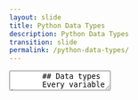 ```yaml
---
layout: slide
title: Python Data Types
description: Python Data Types
transition: slide
permalink: /python-data-types/
---
```

<section data-markdown>
    <textarea data-template>
       ## Data types
       Every variable has a type...
       ```sh
       >>> type("hello")
       <type 'str'>
       >>> type(3)
       <type 'int'>
       >>> type(b'hello')
       <type 'byte'>
       ```
       ...that describes *what it is*
       
       ---
       
       ## Data types
         * String, Numeric
         * List
         * Dictionary
         * Tuple
         * Byte 
         * Byte Array 
         * Range
         
      </textarea>
</section>
